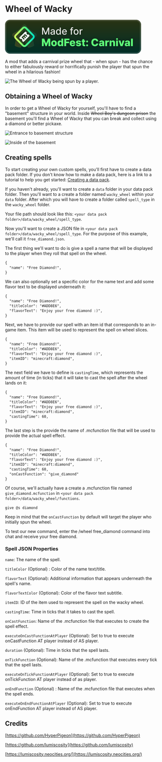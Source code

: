 # Wheel of Wacky

[![Made for ModFest Carnival](https://raw.githubusercontent.com/ModFest/art/v2/badge/svg/carnival/cozy.svg)](https://modfest.net/carnival)

A mod that adds a carnival prize wheel that - when spun - has the chance to either fabulously reward or horrifically punish the player that spun the wheel in a hilarious fashion! 

![The Wheel of Wacky being spun by a player.](https://cdn.modrinth.com/data/JwRk761J/images/9ef74a2ddd388ebb69be750273d560993e74d1a6.gif)

## Obtaining a Wheel of Wacky

In order to get a Wheel of Wacky for yourself, you'll have to find a "basement" structure in your world. Inside <del>Wheel Boy's dungeon prison</del> the basement you'll find a Wheel of Wacky that you can break and collect using a diamond or better pickaxe.

![Entrance to basement structure](https://cdn.modrinth.com/data/JwRk761J/images/3e181de53a079fe12fa4e8fc1d930ba3a9d5cb16.png)

![Inside of the basement](https://cdn.modrinth.com/data/cached_images/d87b3e5ed63bc0d56c75c804302fa09d8d1389d3.png)

## Creating spells

To start creating your own custom spells, you'll first have to create a data pack folder. If you don't know how to make a data pack, here is a link to a tutorial to help you get started: [Creating a data pack](https://minecraft.wiki/w/Tutorials/Creating_a_data_pack).

If you haven't already, you'll want to create a `data` folder in your data pack folder. Then you'll want to a create a folder named `wacky_wheel` within your `data` folder. After which you will have to create a folder called `spell_type` in the `wacky_wheel` folder. 

Your file path should look like this: `<your data pack folder>/data/wacky_wheel/spell_type`. 

Now you'll want to create a JSON file in  `<your data pack folder>/data/wacky_wheel/spell_type`. For the purpose of this example, we'll call it `free_diamond.json`. 

The first thing we'll want to do is give a spell a name that will be displayed to the player when they roll that spell on the wheel.

```
{
  "name": "Free Diamond!",
}
```

We can also optionally set a specific color for the name text and add some flavor text to be displayed underneath it:

```
{
  "name": "Free Diamond!",
  "titleColor": "#ADD8E6",
  "flavorText": "Enjoy your free diamond :)",
}
```

Next, we have to provide our spell with an item id that corresponds to an in-game item. This item will be used to represent the spell on wheel slices. 

```
{
  "name": "Free Diamond!",
  "titleColor": "#ADD8E6",
  "flavorText": "Enjoy your free diamond :)",
  "itemID": "minecraft:diamond",
}
```

The next field we have to define is `castingTime`, which represents the amount of time (in ticks) that it will take to cast the spell after the wheel lands on it:

```
{
  "name": "Free Diamond!",
  "titleColor": "#ADD8E6",
  "flavorText": "Enjoy your free diamond :)",
  "itemID": "minecraft:diamond",
  "castingTime": 60,
}
```

The last step is the provide the name of .mcfunction file that will be used to provide the actual spell effect. 

```
{
  "name": "Free Diamond!",
  "titleColor": "#ADD8E6",
  "flavorText": "Enjoy your free diamond :)",
  "itemID": "minecraft:diamond",
  "castingTime": 60,
  "onCastFunction": "give_diamond"
}
```

Of course, we'll actually have a create a .mcfunction file named `give_diamond.mcfunction` in `<your data pack folder>/data/wacky_wheel/functions`. 

```
give @s diamond
```

Keep in mind that the `onCastFunction` by default will target the player who initially spun the wheel. 

To test our new command, enter the /wheel free_diamond command into chat and receive your free diamond. 

### Spell JSON Properties

`name`: The name of the spell.

`titleColor` (Optional) : Color of the name text/title.

`flavorText` (Optional): Additional information that appears underneath the spell's name. 

`flavorTextColor` (Optional): Color of the flavor text subtitle. 

`itemID`: ID of the item used to represent the spell on the wacky wheel. 

`castingTime`: Time in ticks that it takes to cast the spell.

`onCastFunction`: Name of the .mcfunction file that executes to create the spell effect.

`executeOnCastFunctionAtPlayer` (Optional): Set to true to execute onCastFunction AT player instead of AS player. 

`duration` (Optional): Time in ticks that the spell lasts.

`onTickFunction` (Optional): Name of the .mcfunction that executes every tick that the spell lasts.

`executeOnTickFunctionAtPlayer` (Optional): Set to true to execute onTickFunction AT player instead of as player.

`onEndFunction` (Optional) : Name of the .mcfunction file that executes when the spell ends. 

`executeOnEndFunctionAtPlayer` (Optional): Set to true to execute onEndFunction AT player instead of AS player. 

## Credits
[https://github.com/HyperPigeon](https://github.com/HyperPigeon)

[https://github.com/lumiscosity](https://github.com/lumiscosity)

[https://lumiscosity.neocities.org/](https://lumiscosity.neocities.org/)

